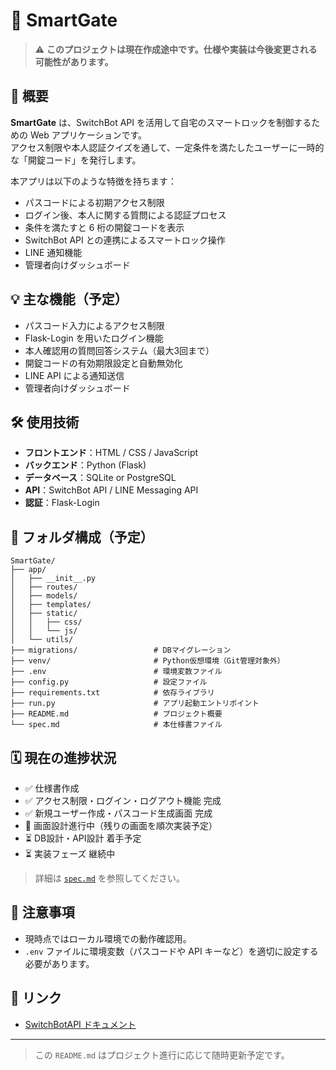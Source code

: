 # 🔐 SmartGate

> ⚠️ **このプロジェクトは現在作成途中です。仕様や実装は今後変更される可能性があります。**

## 📘 概要

**SmartGate** は、SwitchBot API を活用して自宅のスマートロックを制御するための Web アプリケーションです。  
アクセス制限や本人認証クイズを通して、一定条件を満たしたユーザーに一時的な「開錠コード」を発行します。

本アプリは以下のような特徴を持ちます：

- パスコードによる初期アクセス制限
- ログイン後、本人に関する質問による認証プロセス
- 条件を満たすと 6 桁の開錠コードを表示
- SwitchBot API との連携によるスマートロック操作
- LINE 通知機能
- 管理者向けダッシュボード

## 💡 主な機能（予定）

- パスコード入力によるアクセス制限
- Flask-Login を用いたログイン機能
- 本人確認用の質問回答システム（最大3回まで）
- 開錠コードの有効期限設定と自動無効化
- LINE API による通知送信
- 管理者向けダッシュボード

## 🛠️ 使用技術

- **フロントエンド**：HTML / CSS / JavaScript
- **バックエンド**：Python (Flask)
- **データベース**：SQLite or PostgreSQL
- **API**：SwitchBot API / LINE Messaging API
- **認証**：Flask-Login

## 📁 フォルダ構成（予定）

```
SmartGate/
├── app/
│   ├── __init__.py
│   ├── routes/
│   ├── models/
│   ├── templates/
│   ├── static/
│   │   ├── css/
│   │   └── js/
│   └── utils/
├── migrations/                 # DBマイグレーション
├── venv/                       # Python仮想環境（Git管理対象外）
├── .env                        # 環境変数ファイル
├── config.py                   # 設定ファイル
├── requirements.txt            # 依存ライブラリ
├── run.py                      # アプリ起動エントリポイント
├── README.md                   # プロジェクト概要
└── spec.md                     # 本仕様書ファイル
```

## 🗓️ 現在の進捗状況

- ✅ 仕様書作成
- ✅ アクセス制限・ログイン・ログアウト機能 完成
- ✅ 新規ユーザー作成・パスコード生成画面 完成
- 🔄 画面設計進行中（残りの画面を順次実装予定）
- ⏳ DB設計・API設計 着手予定
- ⏳ 実装フェーズ 継続中

> 詳細は [`spec.md`](./spec.md) を参照してください。

## 📌 注意事項

- 現時点ではローカル環境での動作確認用。
- `.env` ファイルに環境変数（パスコードや API キーなど）を適切に設定する必要があります。

## 📎 リンク

- [SwitchBotAPI ドキュメント](https://github.com/OpenWonderLabs/SwitchBotAPI)

---

> この `README.md` はプロジェクト進行に応じて随時更新予定です。
